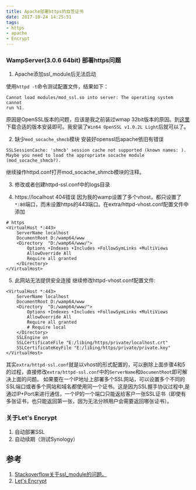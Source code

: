 ```yaml
---
title: Apache部署https的自签证书
date: 2017-10-24 14:25:51
tags:
- https
- apache
- Encrypt
---
```

### WampServer(3.0.6 64bit) 部署https问题

1. Apache添加ssl_module后无法启动

使用`httpd -t`命令测试配置文件，结果如下：
```
Cannot load modules/mod_ssl.so into server: The operating system cannot
run %1.
```

原因是OpenSSL版本的问题，应该是我之前装过wmap 32bit版本的原因。到[这里](http://slproweb.com/products/Win32OpenSSL.html)下载合适的版本安装即可。我安装了`Win64 OpenSSL v1.0.2L Light`后就可以了。

2. 缺少`mod_socache_shmcb`模块
安装好openssl后apache依旧有错误
```
SSLSessionCache: 'shmcb' session cache not supported (known names: ). Maybe you need to load the appropriate socache module (mod_socache_shmcb?).
```
继续操作httpd.conf打开mod_socache_shmcb模块的注释。

3. 修改或者创建httpd-ssl.conf中的logs目录

4. https://localhost 404错误
因为我的wamp设置了多个vhost，都只设置了`*:80`端口，而未设置https的443端口。在extra/httpd-vhost.conf配置文件中添加
```
# https
<VirtualHost *:443>
	ServerName localhost
	DocumentRoot D:/wamp64/www
	<Directory  "D:/wamp64/www/">
		Options +Indexes +Includes +FollowSymLinks +MultiViews
		AllowOverride All
		Require all granted
	</Directory>
</VirtualHost>
```

5. 此网站无法提供安全连接
继续修改httpd-vhost.conf配置文件:
```
<VirtualHost *:443>
	ServerName localhost
	DocumentRoot D:/wamp64/www
	<Directory  "D:/wamp64/www/">
		Options +Indexes +Includes +FollowSymLinks +MultiViews
		AllowOverride All
		Require all granted
		# Require local
	</Directory>
	SSLEngine on
	SSLCertificateFile "E:/libing/https/private/localhost.crt"
	SSLCertificateKeyFile "E:/libing/https/private/private.key"
</VirtualHost>
```
其实`extra/httpd-ssl.conf`就是以vhost的形式配置的，可以删除上面步骤4和5的过程，直接修改`extra/httpd-ssl.conf`中的`ServerName`和`DocumentRoot`即可解决上面的问题。
如果要在一个IP地址上部署多个SSL网站，可以设置多个不同的SSL端口或者多个网站和域名都使用同一个证书。这是因为SSL握手协议过程中,是通过IP+Port来进行通信，一个IP的一个端口只能返给客户一张SSL证书（即使有多张证书，也只能返回第一张，因为无法分辨用户会需要返回哪张证书）。

### 关于Let's Encrypt

1. 自动部署SSL
2. 自动续期（测试Synology） 

## 参考
1. [Stackoverflow关于ssl_module的问题。](https://stackoverflow.com/questions/40017498/cannot-load-modules-mod-ssl-so-into-server)
2. [Let's Encrypt](https://letsencrypt.org)